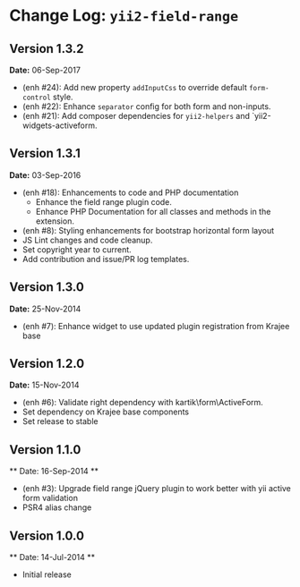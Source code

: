 Change Log: `yii2-field-range`
==============================

## Version 1.3.2

**Date:** 06-Sep-2017

- (enh #24): Add new property `addInputCss` to override default `form-control` style.
- (enh #22): Enhance `separator` config for both form and non-inputs.
- (enh #21): Add composer dependencies for `yii2-helpers` and `yii2-widgets-activeform.

## Version 1.3.1

**Date:** 03-Sep-2016

- (enh #18): Enhancements to code and PHP documentation
    - Enhance the field range plugin code.
    - Enhance PHP Documentation for all classes and methods in the extension.
- (enh #8): Styling enhancements for bootstrap horizontal form layout
- JS Lint changes and code cleanup.
- Set copyright year to current.
- Add contribution and issue/PR log templates.

## Version 1.3.0

**Date:** 25-Nov-2014

- (enh #7): Enhance widget to use updated plugin registration from Krajee base 

## Version 1.2.0

**Date:** 15-Nov-2014

- (enh #6): Validate right dependency with kartik\form\ActiveForm.
- Set dependency on Krajee base components
- Set release to stable

## Version 1.1.0

** Date: 16-Sep-2014 **

- (enh #3): Upgrade field range jQuery plugin to work better with yii active form validation
- PSR4 alias change

## Version 1.0.0

** Date: 14-Jul-2014 **

- Initial release